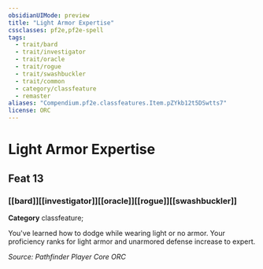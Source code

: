```yaml
---
obsidianUIMode: preview
title: "Light Armor Expertise"
cssclasses: pf2e,pf2e-spell
tags:
  - trait/bard
  - trait/investigator
  - trait/oracle
  - trait/rogue
  - trait/swashbuckler
  - trait/common
  - category/classfeature
  - remaster
aliases: "Compendium.pf2e.classfeatures.Item.pZYkb12t5DSwtts7"
license: ORC
---
```

# Light Armor Expertise
## Feat 13
### [[bard]][[investigator]][[oracle]][[rogue]][[swashbuckler]]

**Category** classfeature; 




You've learned how to dodge while wearing light or no armor. Your proficiency ranks for light armor and unarmored defense increase to expert.

*Source: Pathfinder Player Core*
*ORC*